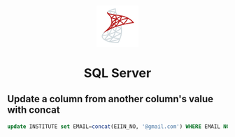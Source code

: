 <div align="center">
  <a href="https://www.microsoft.com/en-us/sql-server/sql-server-downloads">
    <img alt="mssql" src="../logos/mssql.png"/>
  </a>
  <h1>SQL Server</h1>
</div>

## Update a column from another column's value with concat

```sql
update INSTITUTE set EMAIL=concat(EIIN_NO, '@gmail.com') WHERE EMAIL NOT LIKE '%@%';
```
